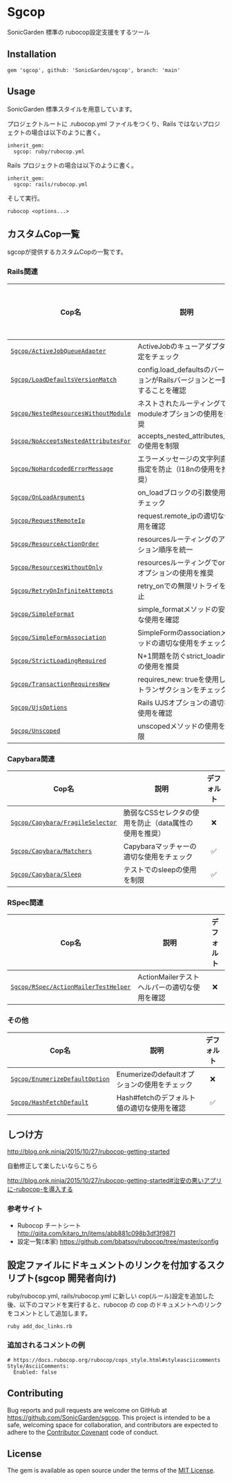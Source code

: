 # Sgcop

SonicGarden 標準の rubocop設定支援をするツール

## Installation

```
gem 'sgcop', github: 'SonicGarden/sgcop', branch: 'main'
```

## Usage

SonicGarden 標準スタイルを用意しています。

プロジェクトルートに .rubocop.yml ファイルをつくり、Rails ではないプロジェクトの場合は以下のように書く。

```
inherit_gem:
  sgcop: ruby/rubocop.yml
```

Rails プロジェクトの場合は以下のように書く。

```
inherit_gem:
  sgcop: rails/rubocop.yml
```

そして実行。

```
rubocop <options...>
```

## カスタムCop一覧

sgcopが提供するカスタムCopの一覧です。

### Rails関連

| Cop名 | 説明 | デフォルト |
|-------|------|:----------:|
| [`Sgcop/ActiveJobQueueAdapter`](https://github.com/SonicGarden/sgcop/blob/main/lib/rubocop/cop/sgcop/active_job_queue_adapter.rb) | ActiveJobのキューアダプタ設定をチェック | ✅ |
| [`Sgcop/LoadDefaultsVersionMatch`](https://github.com/SonicGarden/sgcop/blob/main/lib/rubocop/cop/sgcop/load_defaults_version_match.rb) | config.load_defaultsのバージョンがRailsバージョンと一致することを確認 | ✅ |
| [`Sgcop/NestedResourcesWithoutModule`](https://github.com/SonicGarden/sgcop/blob/main/lib/rubocop/cop/sgcop/nested_resources_without_module.rb) | ネストされたルーティングでmoduleオプションの使用を推奨 | ❌ |
| [`Sgcop/NoAcceptsNestedAttributesFor`](https://github.com/SonicGarden/sgcop/blob/main/lib/rubocop/cop/sgcop/no_accepts_nested_attributes_for.rb) | accepts_nested_attributes_forの使用を制限 | ❌ |
| [`Sgcop/NoHardcodedErrorMessage`](https://github.com/SonicGarden/sgcop/blob/main/lib/rubocop/cop/sgcop/no_hardcoded_error_message.rb) | エラーメッセージの文字列直接指定を防止（I18nの使用を推奨） | ❌ |
| [`Sgcop/OnLoadArguments`](https://github.com/SonicGarden/sgcop/blob/main/lib/rubocop/cop/sgcop/on_load_arguments.rb) | on_loadブロックの引数使用をチェック | ✅ |
| [`Sgcop/RequestRemoteIp`](https://github.com/SonicGarden/sgcop/blob/main/lib/rubocop/cop/sgcop/request_remote_ip.rb) | request.remote_ipの適切な使用を確認 | ✅ |
| [`Sgcop/ResourceActionOrder`](https://github.com/SonicGarden/sgcop/blob/main/lib/rubocop/cop/sgcop/resource_action_order.rb) | resourcesルーティングのアクション順序を統一 | ✅ |
| [`Sgcop/ResourcesWithoutOnly`](https://github.com/SonicGarden/sgcop/blob/main/lib/rubocop/cop/sgcop/resources_without_only.rb) | resourcesルーティングでonlyオプションの使用を推奨 | ✅ |
| [`Sgcop/RetryOnInfiniteAttempts`](https://github.com/SonicGarden/sgcop/blob/main/lib/rubocop/cop/sgcop/retry_on_infinite_attempts.rb) | retry_onでの無限リトライを防止 | ✅ |
| [`Sgcop/SimpleFormat`](https://github.com/SonicGarden/sgcop/blob/main/lib/rubocop/cop/sgcop/simple_format.rb) | simple_formatメソッドの安全な使用を確認 | ✅ |
| [`Sgcop/SimpleFormAssociation`](https://github.com/SonicGarden/sgcop/blob/main/lib/rubocop/cop/sgcop/simple_form_association.rb) | SimpleFormのassociationメソッドの適切な使用をチェック | ✅ |
| [`Sgcop/StrictLoadingRequired`](https://github.com/SonicGarden/sgcop/blob/main/lib/rubocop/cop/sgcop/strict_loading_required.rb) | N+1問題を防ぐstrict_loadingの使用を推奨 | ❌ |
| [`Sgcop/TransactionRequiresNew`](https://github.com/SonicGarden/sgcop/blob/main/lib/rubocop/cop/sgcop/transaction_requires_new.rb) | requires_new: trueを使用したトランザクションをチェック | ✅ |
| [`Sgcop/UjsOptions`](https://github.com/SonicGarden/sgcop/blob/main/lib/rubocop/cop/sgcop/ujs_options.rb) | Rails UJSオプションの適切な使用を確認 | ✅ |
| [`Sgcop/Unscoped`](https://github.com/SonicGarden/sgcop/blob/main/lib/rubocop/cop/sgcop/unscoped.rb) | unscopedメソッドの使用を制限 | ✅ |

### Capybara関連

| Cop名 | 説明 | デフォルト |
|-------|------|:----------:|
| [`Sgcop/Capybara/FragileSelector`](https://github.com/SonicGarden/sgcop/blob/main/lib/rubocop/cop/sgcop/capybara/fragile_selector.rb) | 脆弱なCSSセレクタの使用を防止（data属性の使用を推奨） | ❌ |
| [`Sgcop/Capybara/Matchers`](https://github.com/SonicGarden/sgcop/blob/main/lib/rubocop/cop/sgcop/capybara/matchers.rb) | Capybaraマッチャーの適切な使用をチェック | ✅ |
| [`Sgcop/Capybara/Sleep`](https://github.com/SonicGarden/sgcop/blob/main/lib/rubocop/cop/sgcop/capybara/sleep.rb) | テストでのsleepの使用を制限 | ✅ |

### RSpec関連

| Cop名 | 説明 | デフォルト |
|-------|------|:----------:|
| [`Sgcop/RSpec/ActionMailerTestHelper`](https://github.com/SonicGarden/sgcop/blob/main/lib/rubocop/cop/sgcop/rspec/action_mailer_test_helper.rb) | ActionMailerテストヘルパーの適切な使用を確認 | ❌ |

### その他

| Cop名 | 説明 | デフォルト |
|-------|------|:----------:|
| [`Sgcop/EnumerizeDefaultOption`](https://github.com/SonicGarden/sgcop/blob/main/lib/rubocop/cop/sgcop/enumerize_default_option.rb) | Enumerizeのdefaultオプションの使用をチェック | ❌ |
| [`Sgcop/HashFetchDefault`](https://github.com/SonicGarden/sgcop/blob/main/lib/rubocop/cop/sgcop/hash_fetch_default.rb) | Hash#fetchのデフォルト値の適切な使用を確認 | ✅ |

## しつけ方

http://blog.onk.ninja/2015/10/27/rubocop-getting-started

自動修正して楽したいならこちら

http://blog.onk.ninja/2015/10/27/rubocop-getting-started#治安の悪いアプリに-rubocop-を導入する

### 参考サイト

- Rubocop チートシート http://qiita.com/kitaro_tn/items/abb881c098b3df3f9871
- 設定一覧(本家) https://github.com/bbatsov/rubocop/tree/master/config

## 設定ファイルにドキュメントのリンクを付加するスクリプト(sgcop 開発者向け)

ruby/rubocop.yml, rails/rubocop.yml に新しい cop(ルール)設定を追加した後、以下のコマンドを実行すると、rubocop の cop のドキュメントへのリンクをコメントとして追加します。

```
ruby add_doc_links.rb
```

### 追加されるコメントの例

```
# https://docs.rubocop.org/rubocop/cops_style.html#styleasciicomments
Style/AsciiComments:
  Enabled: false
```

## Contributing

Bug reports and pull requests are welcome on GitHub at https://github.com/SonicGarden/sgcop. This project is intended to be a safe, welcoming space for collaboration, and contributors are expected to adhere to the [Contributor Covenant](contributor-covenant.org) code of conduct.

## License

The gem is available as open source under the terms of the [MIT License](http://opensource.org/licenses/MIT).
